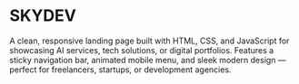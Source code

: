 # SKYDEV
A clean, responsive landing page built with HTML, CSS, and JavaScript for showcasing AI services, tech solutions, or digital portfolios. Features a sticky navigation bar, animated mobile menu, and sleek modern design — perfect for freelancers, startups, or development agencies.
